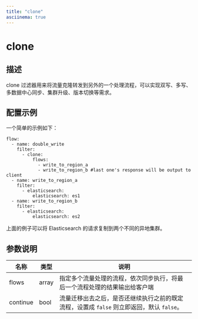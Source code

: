 ```yaml
---
title: "clone"
asciinema: true
---
```


# clone

## 描述

clone 过滤器用来将流量克隆转发到另外的一个处理流程，可以实现双写、多写、多数据中心同步、集群升级、版本切换等需求。

## 配置示例

一个简单的示例如下：

```
flow:
  - name: double_write
    filter:
      - clone:
          flows:
            - write_to_region_a
            - write_to_region_b #last one's response will be output to client
  - name: write_to_region_a
    filter:
      - elasticsearch:
          elasticsearch: es1
  - name: write_to_region_b
    filter:
      - elasticsearch:
          elasticsearch: es2
```

上面的例子可以将 Elasticsearch 的请求复制到两个不同的异地集群。

## 参数说明

| 名称     | 类型  | 说明                                                                                      |
| -------- | ----- | ----------------------------------------------------------------------------------------- |
| flows    | array | 指定多个流量处理的流程，依次同步执行，将最后一个流程处理的结果输出给客户端                |
| continue | bool  | 流量迁移出去之后，是否还继续执行之前的既定流程，设置成 `false` 则立即返回，默认 `false`。 |
